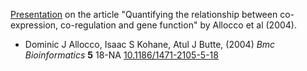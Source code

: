 [Presentation](http://khughitt.github.io/slidify-co-expr_co-reg_relationship/#1)
 on the article "Quantifying the relationship between 
co-expression, co-regulation and gene function" by Allocco et al (2004).

- Dominic J Allocco, Isaac S Kohane, Atul J Butte, (2004)
  *Bmc Bioinformatics* **5**  18-NA <a href="http://dx.doi.org/10.1186/1471-2105-5-18">10.1186/1471-2105-5-18</a>
